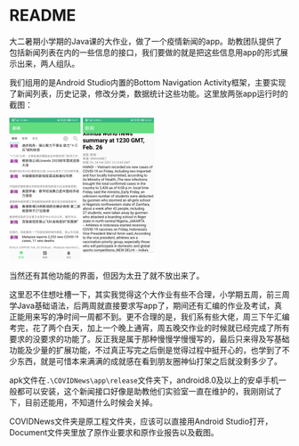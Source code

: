 # README

大二暑期小学期的Java课的大作业，做了一个疫情新闻的app。助教团队提供了包括新闻列表在内的一些信息的接口，我们要做的就是把这些信息用app的形式展示出来，两人组队。

我们组用的是Android Studio内置的Bottom Navigation Activity框架，主要实现了新闻列表，历史记录，修改分类，数据统计这些功能。这里放两张app运行时的截图：

<img src="https://github.com/fan-wenxiang/Homework_Java/raw/master/Document/截图/新闻列表.jpg" style="zoom: 25%;" />

<img src="https://github.com/fan-wenxiang/Homework_Java/raw/master/Document/截图/新闻详情.jpg" style="zoom:25%;" />

当然还有其他功能的界面，但因为太丑了就不放出来了。

这里忍不住想吐槽一下，其实我觉得这个大作业有些不合理，小学期五周，前三周学Java基础语法，后两周就直接要求写app了，期间还有汇编的作业及考试，真正能用来写的净时间一周都不到。更不合理的是，我们系有些大佬，周三下午汇编考完，花了两个白天，加上一个晚上通宵，周五晚交作业的时候就已经完成了所有要求的没要求的功能了。反正我是属于那种慢慢学慢慢写的，最后只来得及写基础功能及少量的扩展功能，不过真正写完之后倒是觉得过程中挺开心的，也学到了不少东西，就是可惜本来满满的成就感在看到朋友圈神仙打架之后就没剩多少了。

apk文件在`.\COVIDNews\app\release`文件夹下，android8.0及以上的安卓手机一般都可以安装，这个新闻接口好像是助教他们实验室一直在维护的，我刚刚试了下，目前还能用，不知道什么时候会关掉。

COVIDNews文件夹是原工程文件夹，应该可以直接用Android Studio打开，Document文件夹里放了原作业要求和原作业报告以及截图。
